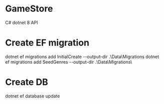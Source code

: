 # GameStore
C# dotnet 8 API

# Create EF migration
dotnet ef migrations add InitialCreate --output-dir .\Data\Migrations
dotnet ef migrations add SeedGenres --output-dir .\Data\Migrations\

# Create DB
dotnet ef database update